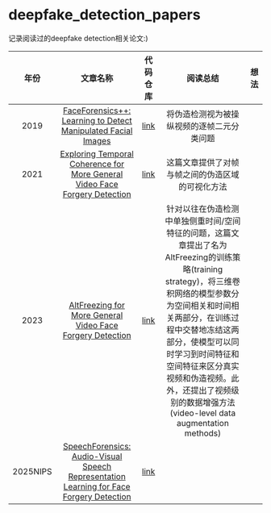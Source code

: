 # deepfake_detection_papers

记录阅读过的deepfake detection相关论文:)

|年份|文章名称|代码仓库|阅读总结|想法|
|:--:|:--:|:--:|:--:|:--:|
|2019|[FaceForensics++: Learning to Detect Manipulated Facial Images](https://openaccess.thecvf.com/content_ICCV_2019/html/Rossler_FaceForensics_Learning_to_Detect_Manipulated_Facial_Images_ICCV_2019_paper.html)|[link](github.com/ondyari/FaceForensics)|将伪造检测视为被操纵视频的逐帧二元分类问题||
|2021|[Exploring Temporal Coherence for More General Video Face Forgery Detection](https://openaccess.thecvf.com/content/ICCV2021/html/Zheng_Exploring_Temporal_Coherence_for_More_General_Video_Face_Forgery_Detection_ICCV_2021_paper.html) | [link](https://github.com/yinglinzheng/FTCN) | 这篇文章提供了对帧与帧之间的伪造区域的可视化方法 |  |
|2023|[AltFreezing for More General Video Face Forgery Detection](https://openaccess.thecvf.com/content/CVPR2023/html/Wang_AltFreezing_for_More_General_Video_Face_Forgery_Detection_CVPR_2023_paper.html)|[link](https://github.com/ZhendongWang6/AltFreezing)|针对以往在伪造检测中单独侧重时间/空间特征的问题，这篇文章提出了名为AltFreezing的训练策略(training strategy)，将三维卷积网络的模型参数分为空间相关和时间相关两部分，在训练过程中交替地冻结这两部分，使模型可以同时学习到时间特征和空间特征来区分真实视频和伪造视频。此外，还提出了视频级别的数据增强方法(video-level data augmentation methods)||
|2025NIPS|[SpeechForensics: Audio-Visual Speech Representation Learning for Face Forgery Detection](https://openreview.net/forum?id=ZsS0megTsh)|[link](https://github.com/Eleven4AI/SpeechForensics)|||
